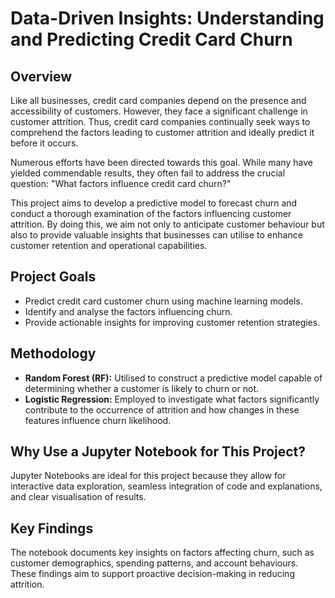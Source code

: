 # Data-Driven Insights: Understanding and Predicting Credit Card Churn

## Overview
Like all businesses, credit card companies depend on the presence and accessibility of customers. However, they face a significant challenge in customer attrition. Thus, credit card companies continually seek ways to comprehend the factors leading to customer attrition and ideally predict it before it occurs.

Numerous efforts have been directed towards this goal. While many have yielded commendable results, they often fail to address the crucial question: "What factors influence credit card churn?"

This project aims to develop a predictive model to forecast churn and conduct a thorough examination of the factors influencing customer attrition. By doing this, we aim not only to anticipate customer behaviour but also to provide valuable insights that businesses can utilise to enhance customer retention and operational capabilities.

## Project Goals
- Predict credit card customer churn using machine learning models.
- Identify and analyse the factors influencing churn.
- Provide actionable insights for improving customer retention strategies.

## Methodology
- **Random Forest (RF):** Utilised to construct a predictive model capable of determining whether a customer is likely to churn or not.
- **Logistic Regression:** Employed to investigate what factors significantly contribute to the occurrence of attrition and how changes in these features influence churn likelihood.

## Why Use a Jupyter Notebook for This Project?
Jupyter Notebooks are ideal for this project because they allow for interactive data exploration, seamless integration of code and explanations, and clear visualisation of results.

## Key Findings
The notebook documents key insights on factors affecting churn, such as customer demographics, spending patterns, and account behaviours. These findings aim to support proactive decision-making in reducing attrition.

